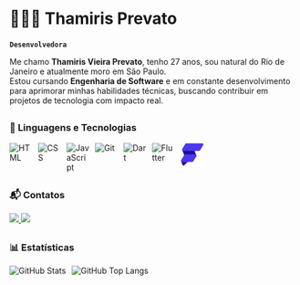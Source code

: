 # 👩🏻‍💻 Thamiris Prevato

**`Desenvolvedora`**

Me chamo **Thamiris Vieira Prevato**, tenho 27 anos, sou natural do Rio de Janeiro e atualmente moro em São Paulo.  
Estou cursando **Engenharia de Software** e em constante desenvolvimento para aprimorar minhas habilidades técnicas, buscando contribuir em projetos de tecnologia com impacto real.  

##

### 🤖 Linguagens e Tecnologias

<img 
    align="left" 
    alt="HTML"
    title="HTML" 
    width="40px" 
    style="padding-right: 10px;" 
    src="https://cdn.jsdelivr.net/gh/devicons/devicon@latest/icons/html5/html5-original.svg" 
/>
<img 
    align="left" 
    alt="CSS" 
    title="CSS"
    width="40px" 
    style="padding-right: 10px;" 
    src="https://cdn.jsdelivr.net/gh/devicons/devicon@latest/icons/css3/css3-original.svg" 
/>
<img 
    align="left" 
    alt="JavaScript" 
    title="JavaScript"
    width="40px" 
    style="padding-right: 10px;" 
    src="https://cdn.jsdelivr.net/gh/devicons/devicon@latest/icons/javascript/javascript-original.svg" 
/>
<img 
    align="left" 
    alt="Git" 
    title="Git"
    width="40px" 
    style="padding-right: 10px;" 
    src="https://cdn.jsdelivr.net/gh/devicons/devicon@latest/icons/git/git-original.svg" 
/>
<img 
    align="left" 
    alt="Dart" 
    title="Dart"
    width="40px" 
    style="padding-right: 10px;" 
    src="https://cdn.jsdelivr.net/gh/devicons/devicon@latest/icons/dart/dart-original.svg" 
/>
<img 
    align="left" 
    alt="Flutter" 
    title="Flutter"
    width="40px" 
    style="padding-right: 10px;" 
    src="https://cdn.jsdelivr.net/gh/devicons/devicon@latest/icons/flutter/flutter-original.svg" 
/>   

<img 
  align="left"
  alt="FlutterFlow"
  title="FlutterFlow"
  height="40px"
  style="padding-right: 10px; vertical-align: middle;"
  src="https://github.com/thamirisprevato/thamirisprevato/blob/main/flutterflow-logo.png?raw=true"
/>

<br clear="left"/>

##

### 📬 Contatos

<div> 
  <a href="mailto:thamirisv.prevato@gmail.com">
    <img src="https://img.shields.io/badge/-Gmail-%23333?style=for-the-badge&logo=gmail&logoColor=white">
  </a>
  <a href="https://www.linkedin.com/in/thamiris-prevato-08487416a/" target="_blank">
    <img src="https://img.shields.io/badge/-LinkedIn-%230077B5?style=for-the-badge&logo=linkedin&logoColor=white">
  </a>   
</div>

##

### 📊 Estatísticas

<p>
  <img 
    align="left" 
    alt="GitHub Stats" 
    height="200" 
    style="padding-right: 10px;" 
    src="https://github-readme-stats.vercel.app/api?username=thamirisprevato&show_icons=true&theme=tokyonight&include_all_commits=true&count_private=true&locale=pt-br" 
  />

  <img 
      align="left" 
      alt="GitHub Top Langs" 
      height="200" 
      src="https://github-readme-stats.vercel.app/api/top-langs/?username=thamirisprevato&theme=tokyonight&layout=compact&custom_title=Tecnologias&langs_count=9&count_private=true&include_all_commits=true" 
  />
</p>
